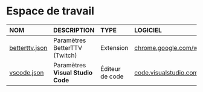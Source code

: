# Espace de travail

|NOM|DESCRIPTION|TYPE|LOGICIEL|
|:--|:--|:--|:--|
|[betterttv.json](https://github.com/jasonchampagne/WorkSpace/blob/master/betterttv.json)|Paramètres BetterTTV (Twitch)|Extension|[chrome.google.com/webstore/detail/betterttv](https://chrome.google.com/webstore/detail/betterttv/ajopnjidmegmdimjlfnijceegpefgped?hl=fr)|
|[vscode.json](https://github.com/jasonchampagne/WorkSpace/blob/master/vscode.json)|Paramètres **Visual Studio Code**|Éditeur de code|[code.visualstudio.com](https://code.visualstudio.com)|
